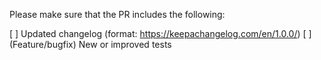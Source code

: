 Please make sure that the PR includes the following:

[ ] Updated changelog (format: https://keepachangelog.com/en/1.0.0/)
[ ] (Feature/bugfix) New or improved tests

